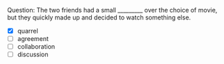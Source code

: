Question: The two friends had a small _________ over the choice of movie, but they quickly made up and decided to watch something else.  
- [x] quarrel  
- [ ] agreement  
- [ ] collaboration  
- [ ] discussion  